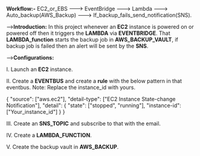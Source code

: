 **Workflow:-**  EC2_or_EBS ---> EventBridge --->  Lambda ---> Auto_backup(AWS_Backup) ---> If_backup_fails_send_notification(SNS).

-->**Introduction:**
In this project whenever an **EC2** instance is powered on or powered off then it triggers the **LAMBDA** via **EVENTBRIDGE**. That **LAMBDA_function** starts the backup job in **AWS_BACKUP_VAULT**, if backup job is failed then an alert will be sent by the **SNS**.

-->**Configurations:**

I. Launch an **EC2** instance.

II. Create a **EVENTBUS** and create a **rule** with the below pattern in that eventbus.
    Note: Replace the instance_id with yours.
        
{
  "source": ["aws.ec2"],
  "detail-type": ["EC2 Instance State-change Notification"],
  "detail": {
    "state": ["stopped", "running"],
    "instance-id": ["Your_instance_id"]
  }
}


III. Create an **SNS_TOPIC** and subscribe to that with the email.

IV. Create a **LAMBDA_FUNCTION**.

V. Create the backup vault in **AWS_BACKUP**.
